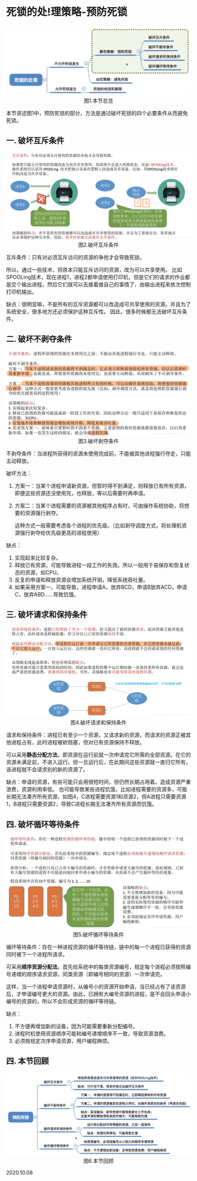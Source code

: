 # 死锁的处!理策略-预防死锁

<img src="操作系统502-1.png" alt="操作系统502-1" style="zoom:67%;" />

<center>图1.本节总览</center>

本节讲述图1中，预防死锁的部分，方法是通过破坏死锁的四个必要条件从而避免死锁。

## 一. 破坏互斥条件

<img src="操作系统502-2.png" alt="操作系统502-2" style="zoom:67%;" />

<center>图2.破坏互斥条件</center>

互斥条件：只有对必须互斥访问的资源的争抢才会导致死锁。

所以，通过一些技术，将原本只能互斥访问的资源，改为可以共享使用。
比如SPOOLing技术，现在进程1，进程2都申请使用打印机，但是它们的请求的作业都是交个输出进程。然后它们就可以去接着做自己的事情了，由输出进程来依次控制打印机输出。

缺点：很明显嘛，不是所有的互斥资源都可以改造成可共享使用的资源。并且为了系统安全，很多地方还必须保护这种互斥性。
因此，很多时候都无法破坏互斥条件。

## 二. 破坏不剥夺条件

<img src="操作系统502-3.png" alt="操作系统502-3" style="zoom:67%;" />

<center>图3.破坏剥夺条件</center>

不剥夺条件：当进程所获得的资源未使用完成前，不能被其他进程强行夺走，只能主动释放。

破坏方法：

1. 方案一：当某个进程申请新资源，但暂时得不到满足，则释放已有所有资源，即便这些资源还没使用完，也释放，等以后需要时再申请。

2. 方案二：当某个进程需要的资源被其他程序占有时，可由操作系统协助，将想要的资源强行剥夺。

   这种方式一般需要考虑各个进程的优先级。（比如剥夺调度方式，将处理机资源强行剥夺给优先级更高的进程使用）

缺点：

1. 实现起来比较复杂。
2. 释放已有资源，可能导致进程一段工作的失效。所以一般用于易保存和恢复状态的资源，如CPU。
3. 反复的申请和释放资源会增加系统开销，降低系统吞吐量。
4. 如果采用方案一，可能导致，进程申请A，放弃BCD，申请B放弃ACD，申请C，放弃ABD......导致饥饿。

## 三. 破坏请求和保持条件

<img src="操作系统502-4.png" alt="操作系统502-4" style="zoom:67%;" />

<center>图4.破坏请求和保持条件</center>

请求和保持条件：进程已有至少一个资源，又请求新的资源，而请求的资源正被其他进程占有，此时进程被欸阻塞，但对已有资源保持不释放。

可以采用**静态分配方法**，即资源在运行前就一次申请完它所需的全部资源。在它的资源未满足前，不进入运行。但一旦运行后，在此期间这些资源就一直归它所有，该进程就不会请求别的新的资源了。

缺点：申请的资源，有些可能只会用很短时间，但仍然长期占用着。造成资源严重浪费，资源利用率低。
也可能导致某些进程饥饿，比如进程需要的资源多，可能长期无法凑齐所有资源，如图4，C进程需要资源1和资源2，但A进程只需要资源1，B进程只需要资源2，导致C进程长期无法凑齐所有资源而饥饿。

## 四. 破坏循环等待条件

<img src="操作系统502-5.png" alt="操作系统502-5" style="zoom:67%;" />

<center>图5.破坏循环等待条件</center>

循环等待条件：存在一种进程资源的循环等待链，链中的每一个进程已获得的资源同时被下一个进程所请求。

可采用**顺序资源分配法**。首先给系统中的每类资源编号，规定每个进程必须按照编号递增的顺序请求资源，同类资源（即编号相同的资源）一次申请完。

这样，当一个进程申请资源时，从编号小的资源开始申请，当已经占有了该资源后，才申请编号更大的资源。由此，已拥有大编号资源的进程，是不会回头申请小编号的资源的，所以不会形成资源的循环等待链。

缺点：

1. 不方便再增加新的设备，因为可能需要重新分配编号。
2. 进程时机使用资源顺序可能和编号递增顺序不一致，导致资源浪费。
3. 必须按规定次序申请资源，用户编程麻烦。

## 四. 本节回顾

<img src="操作系统502-6.png" alt="操作系统502-6" style="zoom:67%;" />

<center>图6.本节回顾</center>

2020.10.08